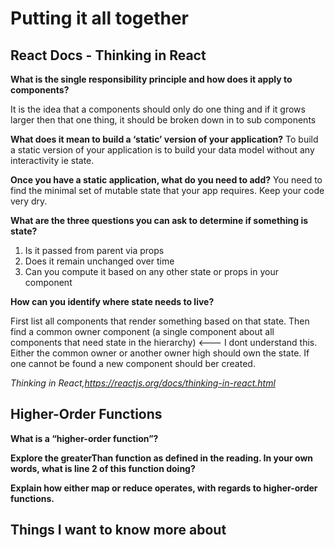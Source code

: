 # Putting it all together

## React Docs - Thinking in React

**What is the single responsibility principle and how does it apply to components?**

It is the idea that a components should only do one thing and if it grows larger then that one thing, it should be broken down in to sub components

**What does it mean to build a ‘static’ version of your application?**
To build a static version of your application is to build your data model without any interactivity ie state.

**Once you have a static application, what do you need to add?**
You need to find the minimal set of mutable state that your app requires. Keep your code very dry.

**What are the three questions you can ask to determine if something is state?**

1. Is it passed from parent via props
2. Does it remain unchanged over time
3. Can you compute it based on any other state or props in your component

**How can you identify where state needs to live?**

First list all components that render something based on that state. Then find a common owner component (a single component about all components that need state in the hierarchy) <--- I dont understand this. Either the common owner or another owner high should own the state. If one cannot be found a new component should ber created.

<cite>Thinking in React,https://reactjs.org/docs/thinking-in-react.html</cite>

## Higher-Order Functions

**What is a “higher-order function”?**

**Explore the greaterThan function as defined in the reading. In your own words, what is line 2 of this function doing?**

**Explain how either map or reduce operates, with regards to higher-order functions.**

## Things I want to know more about
